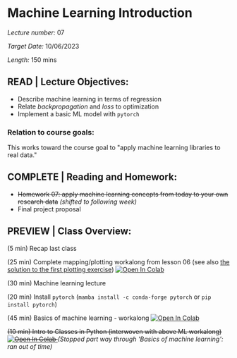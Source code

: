 # Machine Learning Introduction

*Lecture number:* 07

*Target Date:* 10/06/2023

*Length:* 150 mins

## READ | Lecture Objectives:

* Describe machine learning in terms of regression
* Relate *backpropagation* and *loss* to optimization
* Implement a basic ML model with `pytorch`

### Relation to course goals:

This works toward the course goal to "apply machine learning libraries to real data."

## COMPLETE | Reading and Homework:

* ~~Homework 07: apply machine learning concepts from today to your own research data~~ *(shifted to following week)*
* Final project proposal

## PREVIEW | Class Overview:

(5 min) Recap last class

(25 min) Complete mapping/plotting workalong from lesson 06 (see also [the solution to the first plotting exercise](https://github.com/taobrienlbl/advanced_earth_science_data_analysis/blob/spring_2023_iub/lessons/06_advanced_plotting/06_workalong01_advanced_plotting_SOLUTION.ipynb))
<a target="_blank" href="https://colab.research.google.com/github/taobrienlbl/advanced_earth_science_data_analysis/blob/spring_2023_iub/lessons/06_advanced_plotting/06_workalong02_mapping.ipynb">
  <img src="https://colab.research.google.com/assets/colab-badge.svg" alt="Open In Colab"/>
</a>

(30 min) Machine learning lecture

(20 min) Install `pytorch` (`mamba install -c conda-forge pytorch` or `pip install pytorch`)

(45 min) Basics of machine learning - workalong
<a target="_blank" href="https://colab.research.google.com/github/taobrienlbl/advanced_earth_science_data_analysis/blob/spring_2023_iub/lessons/07_machine_learning_intro/07_workalong01_machine_learning_basics.ipynb">
  <img src="https://colab.research.google.com/assets/colab-badge.svg" alt="Open In Colab"/>
</a>

~~(10 min) Intro to Classes in Python (interwoven with above ML workalong)
<a target="_blank" href="https://colab.research.google.com/github/taobrienlbl/advanced_earth_science_data_analysis/blob/spring_2023_iub/lessons/07_machine_learning_intro/07_workalong02_intro_to_classes.ipynb">
  <img src="https://colab.research.google.com/assets/colab-badge.svg" alt="Open In Colab"/>
</a>~~
*(Stopped part way through 'Basics of machine learning': ran out of time)*



